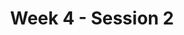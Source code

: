 ---
title: Week 4 - Session 2
published_at: 2024-04-11
snippet: Classwork - Thumbnail Sketching Activity
---